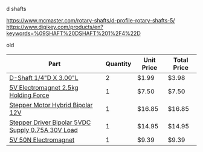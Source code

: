 d shafts

https://www.mcmaster.com/rotary-shafts/d-profile-rotary-shafts-5/
https://www.digikey.com/products/en?keywords=%09SHAFT%20DSHAFT%201%2F4%22D


old

| Part | Quantity | Unit Price | Total Price |
|------|----------|------------|-------------|
| [D-Shaft 1/4"D X 3.00"L](https://www.digikey.com/short/z4b0jq) | 2 | $1.99 | $3.98 |
| [5V Electromagnet 2.5kg Holding Force](https://www.digikey.com/short/z4bnvv) | 1 | $7.50 | $7.50 |
| [Stepper Motor Hybrid Bipolar 12V](https://www.digikey.com/short/z4bd90) | 1 | $16.85 | $16.85 |
| [Stepper Driver Bipolar 5VDC Supply 0.75A 30V Load](https://www.digikey.com/product-detail/en/sparkfun-electronics/ROB-12779/1568-1108-ND/5318750) | 1 | $14.95 | $14.95 |
| [5V 50N Electromagnet](https://www.amazon.com/dp/B01N108S9A) | 1 | $9.39 | $9.39 |